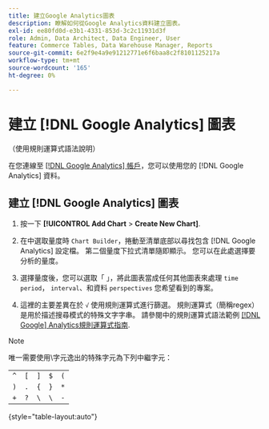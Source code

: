 ```yaml
---
title: 建立Google Analytics圖表
description: 瞭解如何從Google Analytics資料建立圖表。
exl-id: ee80fd0d-e3b1-4331-853d-3c2c11931d3f
role: Admin, Data Architect, Data Engineer, User
feature: Commerce Tables, Data Warehouse Manager, Reports
source-git-commit: 6e2f9e4a9e91212771e6f6baa8c2f8101125217a
workflow-type: tm+mt
source-wordcount: '165'
ht-degree: 0%

---
```


# 建立 [!DNL Google Analytics] 圖表

（使用規則運算式語法說明）

在您連線至 [[!DNL Google Analytics] 帳戶](../../data-analyst/importing-data/integrations/google-analytics.md)，您可以使用您的 [!DNL Google Analytics] 資料。

## 建立 [!DNL Google Analytics] 圖表

1. 按一下 **[!UICONTROL Add Chart** > **Create New Chart]**.

1. 在中選取量度時 `Chart Builder`，捲動至清單底部以尋找包含 [!DNL Google Analytics] 設定檔。 第二個量度下拉式清單隨即顯示。 您可以在此處選擇要分析的量度。

1. 選擇量度後，您可以選取「 」，將此圖表當成任何其他圖表來處理 `time period`， `interval`、和資料 `perspectives` 您希望看到的專案。

1. 這裡的主要差異在於 `√` 使用規則運算式進行篩選。 規則運算式（簡稱regex）是用於描述搜尋模式的特殊文字字串。 請參閱中的規則運算式語法範例 [[!DNL Google] Analytics規則運算式指南](https://support.google.com/analytics/answer/1034324?hl=en).

>[!NOTE]
>
>唯一需要使用\字元逸出的特殊字元為下列中繼字元：

| | | | | |
|-----|-----|-----|-----|-----|
| `^` | `[` | `]` | `$` | `(` |
| `)` | `.` | `{` | `}` | `*` |
| `+` | `?` | `\` | `\` | `-` |

{style="table-layout:auto"}
